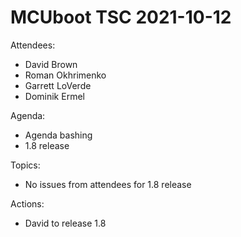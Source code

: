 # MCUboot TSC 2021-10-12

Attendees:

- David Brown
- Roman Okhrimenko
- Garrett LoVerde
- Dominik Ermel

Agenda:

- Agenda bashing
- 1.8 release

Topics:

- No issues from attendees for 1.8 release

Actions:
- David to release 1.8
